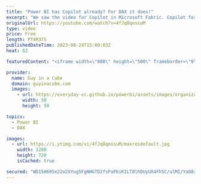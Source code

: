 ```yaml
---
title: "Power BI has Copilot already? For DAX it does!"
excerpt: "We saw the video for Copilot in Microsoft Fabric. Copilot for Power BI is coming! But is it here already? Patrick shows one Copilot experience that's already in Power BI Desktop!  Quick measure suggestions https://learn.microsoft.com/power-bi/transform-model/quick-measure-suggestions  📢 Become a member:"
originalUrl: https://youtube.com/watch?v=4fJq8qessuM
type: video
price: Free
length: PT4M37S
publishedDateTime: 2023-08-24T15:00:03Z
heat: 62

featuredContent: "<iframe width=\"800\" height=\"500\" frameborder=\"0\" src=\"https://www.youtube.com/embed/4fJq8qessuM\" allow=\"accelerometer; autoplay; encrypted-media; gyroscope; picture-in-picture\" allowfullscreen></iframe>"

provider:
  name: Guy in a Cube
  domain: guyinacube.com
  images:
    - url: https://everyday-cc.github.io/powerbi/assets/images/organizations/guyinacube.com-50x50.jpg
      width: 50
      height: 50

topics:
  - Power BI
  - DAX

images:
  - url: https://i.ytimg.com/vi/4fJq8qessuM/maxresdefault.jpg
    width: 1280
    height: 720
    isCached: true

secured: "WD15H695e22o2XYug5FgNHGTD2fsPaPbiKILT8lhDUyUX4Fh5C/ulMI/YaO8xGG0kpEm1uiqS4JtF9wJbKrkNzXhFztmXonmzefNBfT+JkPjXk+Ojyk/ge6DH700TLZ/q5t7zDO43MSzle5I2p/hJvIFDBKGl55kp0GZsNsJsveIhRQcqWZGhJSt8WJsB4LfQ3pe61L9XZsHdrm3CS9e9XT7gkTMTFrS5YaZMs4IRg8D8H35A5SsqnThvtJPcr55aOUTUCjFaCAEDn+oedFDy7l5zAk3JYqPkS3/pDPtqgxndm9V3Xq77Z8sGy3kDNdQ9dU+uLVMQbLeENNX9roEARD7g+dqXisY4NBGUKMKxv4oUl0oOAktnT5vL57S1OHfm+NHBFxwOvglxES9LzkAw5zMyV2ruHrxcHFvv3m254Y=;qBexzFthPrhXeoNXwVqgHA=="
---
```


